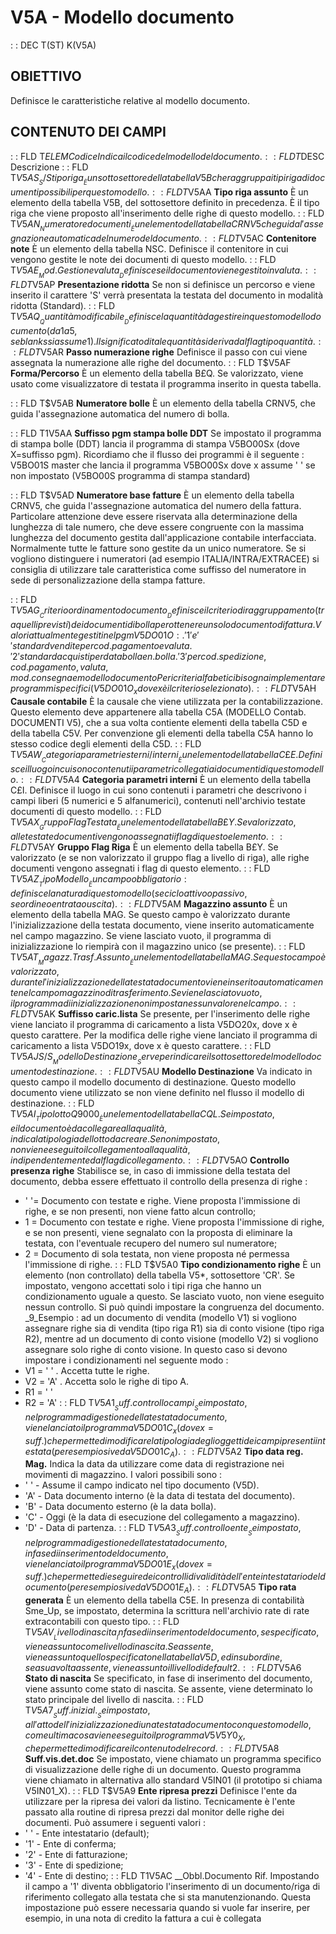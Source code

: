 # V5A - Modello documento
 :  : DEC T(ST) K(V5A)
## OBIETTIVO
Definisce le caratteristiche relative al modello documento.
## CONTENUTO DEI CAMPI
 :  : FLD T$ELEM Codice
Indica il codice del modello del documento.
 :  : FLD T$DESC Descrizione
 :  : FLD T$V5AS __S/S tipo riga__
È un sottosettore della tabella V5B che raggruppa i tipi riga di documenti possibili per questo modello.
 :  : FLD T$V5AA __Tipo riga assunto__
È un elemento della tabella V5B, del sottosettore definito in precedenza. È il tipo riga che viene proposto all'inserimento delle righe di questo modello.
 :  : FLD T$V5AN __Numeratore documenti__
È un elemento della tabella CRNV5 che guida l'assegnazione automatica del numero del documento.
 :  : FLD T$V5AC __Contenitore note__
È un elemento della tabella NSC. Definisce il contenitore in cui vengono gestite le note dei documenti di questo modello.
 :  : FLD T$V5AE __Mod.Gestione valuta__
Definisce se il documento viene gestito in valuta.
 :  : FLD T$V5AP __Presentazione ridotta__
Se non si definisce un percorso e viene inserito il carattere 'S' verrà presentata la testata del documento in modalità ridotta (Standard).
 :  : FLD T$V5AQ __Quantità modificabile__
Definisce la quantità da gestire in questo modello documento (da 1 a 5, se blanks si assume 1). Il significato di tale quantità si deriva dal flag tipo quantità.
 :  : FLD T$V5AR __Passo numerazione righe__
Definisce il passo con cui viene assegnata la numerazione alle righe del documento.
 :  : FLD T$V5AF __Forma/Percorso__
È un elemento della tabella B£Q. Se valorizzato, viene usato come visualizzatore di testata il programma inserito in questa tabella.

 :  : FLD T$V5AB __Numeratore bolle__
È un elemento della tabella CRNV5, che guida l'assegnazione automatica del numero di bolla.

 :  : FLD T1V5AA __Suffisso pgm stampa bolle DDT__
Se impostato il programma di stampa bolle (DDT) lancia il programma di stampa V5BO00Sx (dove X=suffisso pgm).
Ricordiamo che il flusso dei programmi è il seguente :  V5BO01S master che lancia il programma V5BO00Sx dove x
assume ' ' se non impostato (V5BO00S programma di stampa standard)

 :  : FLD T$V5AD __Numeratore base fatture__
È un elemento della tabella CRNV5, che guida l'assegnazione automatica del numero della fattura.
Particolare attenzione deve essere riservata alla determinazione della lunghezza di tale numero, che deve essere congruente con la massima lunghezza del documento gestita dall'applicazione contabile interfacciata.
Normalmente tutte le fatture sono gestite da un unico numeratore. Se si vogliono distinguere i numeratori (ad esempio
ITALIA/INTRA/EXTRACEE) si consiglia di utilizzare tale caratteristica come suffisso del numeratore in sede di personalizzazione della stampa fatture.

 :  : FLD T$V5AG __Criterio ordinamento documento__
Definisce il criterio di raggruppamento (tra quelli previsti) dei documenti di bolla per ottenere un solo documento di fattura.
Valori attualmente gestiti nel pgm V5DO01O : 
. '1' e ' ' standard vendite per cod. pagamento e valuta
. '2' standard acquisti per data bolla e n.bolla
. '3' per cod. spedizione, cod. pagamento, valuta, mod. consegna e modello documento
Per i criteri alfabetici bisogna implementare programmi specifici (V5DO01O_x dove x è il criterio selezionato).
 :  : FLD T$V5AH __Causale contabile__
È la causale che viene utilizzata per la contabilizzazione. Questo elemento deve appartenere alla tabella C5A (MODELLO Contab. DOCUMENTI V5), che a sua volta contiente elementi della tabella C5D e della tabella C5V. Per convenzione gli elementi della tabella C5A hanno lo stesso codice degli elementi della C5D.
 :  : FLD T$V5AW __Categoria parametri esterni/interni__
È un elemento della tabella C£E. Definisce il luogo in cui sono contenuti i parametri collegati ai documenti di questo modello.
 :  : FLD T$V5A4 __Categoria parametri interni__
È un elemento della tabella C£I. Definisce il luogo in cui sono contenuti i parametri che descrivono i campi liberi (5 numerici e 5 alfanumerici), contenuti nell'archivio testate documenti di questo modello.
 :  : FLD T$V5AX __Gruppo Flag Testata__
È un elemento della tabella B£Y. Se valorizzato, alle testate documenti vengono assegnati i flag di questo elemento.
 :  : FLD T$V5AY __Gruppo Flag Riga__
È un elemento della tabella B£Y. Se valorizzato (e se non valorizzato il gruppo flag a livello di riga), alle righe documenti vengono assegnati i flag di questo elemento.
 :  : FLD T$V5AZ __Tipo Modello__
È un campo obbligatorio :  definisce la natura di questo modello (se ciclo attivo o passivo, se ordine o entrata o uscita).
 :  : FLD T$V5AM __Magazzino assunto__
È un elemento della tabella MAG.
Se questo campo è valorizzato durante l'inizializzazione della testata documento, viene inserito automaticamente nel campo magazzino. Se viene lasciato vuoto, il programma di inizializzazione lo riempirà con il magazzino unico (se presente).
 :  : FLD T$V5AT __Magazz.Trasf.Assunto__
È un elemento della tabella MAG.
Se questo campo è valorizzato, durante l'inizializzazione della testata documento viene inserito automaticamente nel campo magazzino di trasferimento. Se viene lasciato vuoto, il programma di inizializzazione non imposta nessun valore nel campo.
 :  : FLD T$V5AK __Suffisso caric.lista__
Se presente, per l'inserimento delle righe viene lanciato il programma di caricamento a lista V5DO20x, dove x è questo carattere.
Per la modifica delle righe viene lanciato il programma di caricamento a lista V5DO19x, dove x è questo carattere.
 :  : FLD T$V5AJ S/S __Modello Destinazione__
Serve per indicare il sottosettore del modello documento destinazione.
 :  : FLD T$V5AU __Modello Destinazione__
Va indicato in questo campo il modello documento di destinazione.
Questo modello documento viene utilizzato se  non viene definito nel flusso il modello di destinazione.
 :  : FLD T$V5AI __Tipo lotto Q9000__
È un elemento della tabella CQL.
Se impostato, e il documento è da collegare alla qualità, indica la tipologia del lotto da creare.
Se non impostato, non viene eseguito il collegamento alla qualità, indipendentemente dal flag di collegamento.
 :  : FLD T$V5AO __Controllo presenza righe__
Stabilisce se, in caso di immissione della testata del documento, debba essere effettuato il controllo della presenza di righe : 
- ' '= Documento con testate e righe. Viene proposta l'immissione di righe, e se non presenti, non viene fatto alcun controllo;
- 1 = Documento con testate e righe. Viene proposta l'immissione di righe, e se non presenti, viene segnalato con la proposta di eliminare la testata, con l'eventuale recupero del numero sul numeratore;
- 2 = Documento di sola testata, non viene proposta né permessa l'immissione di righe.
 :  : FLD T$V5A0 __Tipo condizionamento righe__
È un elemento (non controllato) della tabella V5\*, sottosettore 'CR'.
Se impostato, vengono accettati solo i tipi riga che hanno un condizionamento uguale a questo. Se lasciato vuoto, non viene eseguito nessun controllo.
Si può quindi impostare la congruenza del documento.
_9_Esempio :  ad un documento di vendita (modello V1) si vogliono assegnare righe sia di vendita (tipo riga R1) sia di conto visione (tipo riga R2), mentre ad un documento di conto visione (modello V2) si vogliono assegnare solo righe di conto visione. In questo caso si devono impostare i condizionamenti nel
seguente modo : 
- V1   =    ' ' . Accetta tutte le righe.
- V2   =    'A' . Accetta solo le righe di tipo A.
- R1   =    ' '
- R2   =    'A'
 :  : FLD T$V5A1 __Suff.controllo campi__
Se impostato, nel programma di gestione della testata documento, viene lanciato il programma V5DO01C_x (dove x = suff.) che permette di modificare la tipologia degli oggetti  dei campi presenti in testata (per esempio si veda  V5DO01C_A).
 :  : FLD T$V5A2 __Tipo data reg. Mag.__
Indica la data da utilizzare come data di registrazione nei movimenti di magazzino.
I valori possibili sono : 
- ' '  -    Assume il campo indicato nel tipo documento (V5D).
- 'A'  -    Data documento interno (è la data di testata del documento).
- 'B'  -    Data documento esterno (è la data bolla).
- 'C'  -    Oggi (è la data di esecuzione del collegamento a magazzino).
- 'D'  -    Data di partenza.
 :  : FLD T$V5A3 __Suff.controllo ente__
Se impostato, nel programma di gestione della testata documento, in fase di inserimento del documento, viene lanciato il programma V5DO01E_x (dove x = suff.) che permette di eseguire dei controlli di validità dell'ente intestatario del documento (per esempio si veda V5DO01E_A).
 :  : FLD T$V5A5 __Tipo rata generata__
È un elemento della tabella C5E.
In presenza di contabilità Sme_Up, se impostato, determina la scrittura nell'archivio rate di rate extracontabili con questo tipo.
 :  : FLD T$V5AV __Livello di nascita__
In fase di inserimento del documento, se specificato, viene assunto come livello di nascita. Se assente, viene assunto quello specificato nella tabella V5D, ed in subordine, se a sua volta assente, viene assunto il livello di default 2.
 :  : FLD T$V5A6 __Stato di nascita__
Se specificato, in fase di inserimento del documento, viene assunto come stato di nascita. Se assente, viene determinato lo stato principale del livello di nascita.
 :  : FLD T$V5A7 __Suff.inizial.__
Se impostato, all'atto dell'inizializzazione di una testata documento con questo modello, come ultima cosa viene eseguito il programma V5V5Y0_X, che permette di modificare il contenuto del record.
 :  : FLD T$V5A8 __Suff.vis.det.doc__
Se impostato, viene chiamato un programma specifico di visualizzazione delle righe di un documento.
Questo programma viene chiamato in alternativa allo standard V5IN01 (il prototipo si chiama V5IN01_X).
 :  : FLD T$V5A9 __Ente ripresa prezzi__
Definisce l'ente da utilizzare per la ripresa dei valori da listino.
Tecnicamente è l'ente passato alla routine di ripresa prezzi dal monitor delle righe dei documenti.
Può assumere i seguenti valori : 
- ' ' - Ente intestatario (default);
- '1' - Ente di conferma;
- '2' - Ente di fatturazione;
- '3' - Ente di spedizione;
- '4' - Ente di destino;
 :  : FLD T1V5AC __Obbl.Documento Rif.
Impostando il campo a '1' diventa obbligatorio l'inserimento di un documento/riga di riferimento
collegato alla testata che si sta manutenzionando.
Questa impostazione può essere necessaria quando si vuole far inserire, per esempio, in una nota di
credito la fattura a cui è collegata
